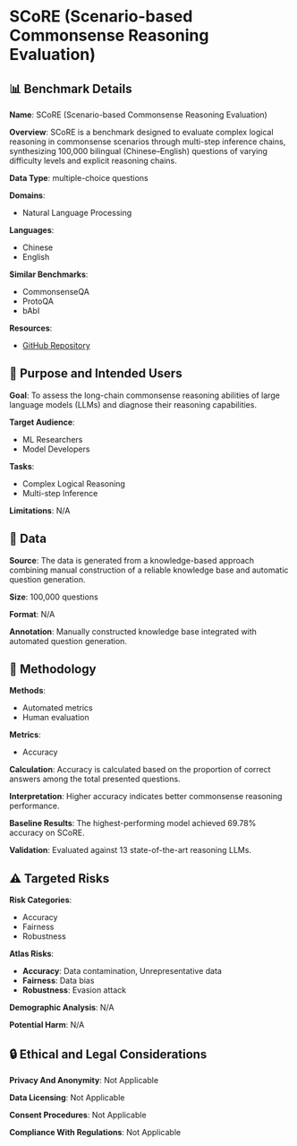 # SCoRE (Scenario-based Commonsense Reasoning Evaluation)

## 📊 Benchmark Details

**Name**: SCoRE (Scenario-based Commonsense Reasoning Evaluation)

**Overview**: SCoRE is a benchmark designed to evaluate complex logical reasoning in commonsense scenarios through multi-step inference chains, synthesizing 100,000 bilingual (Chinese–English) questions of varying difficulty levels and explicit reasoning chains.

**Data Type**: multiple-choice questions

**Domains**:
- Natural Language Processing

**Languages**:
- Chinese
- English

**Similar Benchmarks**:
- CommonsenseQA
- ProtoQA
- bAbI

**Resources**:
- [GitHub Repository](https://github.com/pokerwf/KnowLogic)

## 🎯 Purpose and Intended Users

**Goal**: To assess the long-chain commonsense reasoning abilities of large language models (LLMs) and diagnose their reasoning capabilities.

**Target Audience**:
- ML Researchers
- Model Developers

**Tasks**:
- Complex Logical Reasoning
- Multi-step Inference

**Limitations**: N/A

## 💾 Data

**Source**: The data is generated from a knowledge-based approach combining manual construction of a reliable knowledge base and automatic question generation.

**Size**: 100,000 questions

**Format**: N/A

**Annotation**: Manually constructed knowledge base integrated with automated question generation.

## 🔬 Methodology

**Methods**:
- Automated metrics
- Human evaluation

**Metrics**:
- Accuracy

**Calculation**: Accuracy is calculated based on the proportion of correct answers among the total presented questions.

**Interpretation**: Higher accuracy indicates better commonsense reasoning performance.

**Baseline Results**: The highest-performing model achieved 69.78% accuracy on SCoRE.

**Validation**: Evaluated against 13 state-of-the-art reasoning LLMs.

## ⚠️ Targeted Risks

**Risk Categories**:
- Accuracy
- Fairness
- Robustness

**Atlas Risks**:
- **Accuracy**: Data contamination, Unrepresentative data
- **Fairness**: Data bias
- **Robustness**: Evasion attack

**Demographic Analysis**: N/A

**Potential Harm**: N/A

## 🔒 Ethical and Legal Considerations

**Privacy And Anonymity**: Not Applicable

**Data Licensing**: Not Applicable

**Consent Procedures**: Not Applicable

**Compliance With Regulations**: Not Applicable
